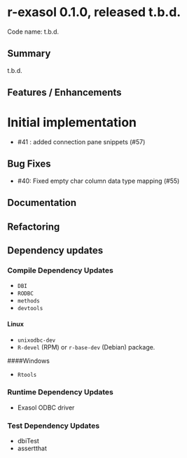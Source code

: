 # r-exasol 0.1.0, released t.b.d.

Code name: t.b.d.

## Summary 

t.b.d.

## Features / Enhancements


# Initial implementation
* #41 : added connection pane snippets (#57)

## Bug Fixes
* #40: Fixed empty char column data type mapping (#55)

## Documentation


## Refactoring

## Dependency updates

### Compile Dependency Updates
* `DBI`
* `RODBC`
* `methods`
* `devtools`

#### Linux
* `unixodbc-dev`
* `R-devel` (RPM) or `r-base-dev` (Debian) package.

####Windows
* `Rtools`

### Runtime Dependency Updates
* Exasol ODBC driver

### Test Dependency Updates
* dbiTest
* assertthat

